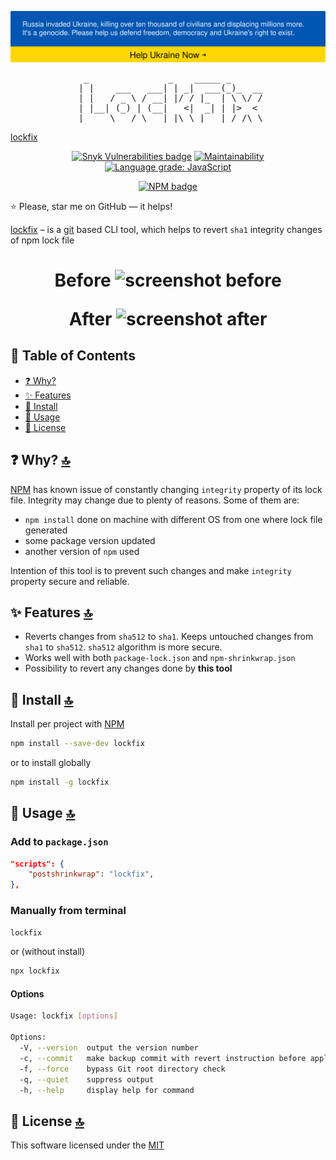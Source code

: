 [![#StandWithUkraine](https://raw.githubusercontent.com/vshymanskyy/StandWithUkraine/main/banner2-direct.svg)](https://github.com/vshymanskyy/StandWithUkraine#readme)

<div align="center"><pre>
  _               _    _____ _      
 | |    ___   ___| | _|  ___(_)_  __
 | |   / _ \ / __| |/ / |_  | \ \/ /
 | |__| (_) | (__|   <|  _| | |>  < 
 |_____\___/ \___|_|\_\_|   |_/_/\_\
</pre></div>

[lockfix](https://github.com/kopach/lockfix)

<div align="center">

[![Snyk Vulnerabilities badge](https://snyk.io/test/github/kopach/lockfix/badge.svg)](https://snyk.io/test/github/kopach/lockfix)
[![Maintainability](https://api.codeclimate.com/v1/badges/f7e2f85327eeb6b52439/maintainability)](https://codeclimate.com/github/kopach/lockfix/maintainability)
[![Language grade: JavaScript](https://img.shields.io/lgtm/grade/javascript/g/kopach/lockfix.svg?logo=lgtm&logoWidth=18)](https://lgtm.com/projects/g/kopach/lockfix/context:javascript)

[![NPM badge](https://nodei.co/npm/lockfix.png?compact=true)](https://www.npmjs.com/package/lockfix)

</div>

⭐️ Please, star me on GitHub — it helps!

[lockfix](https://github.com/kopach/lockfix) – is a [git](https://git-scm.com/) based CLI tool, which helps to revert `sha1` integrity changes of npm lock file

<h1 align="center">

Before
![screenshot before](./assets/before.png)

After
![screenshot after](./assets/after.png)

</h1>

## 🧬 Table of Contents

- [❓ Why?](#-why-)
- [✨ Features](#-features-)
- [💾 Install](#-install-)
- [🔨 Usage](#-usage-)
- [📄 License](#-license-)

## ❓ Why? [🔝](#-table-of-contents)

[NPM](https://npmjs.org/) has known issue of constantly changing `integrity` property of its lock file. Integrity may change due to plenty of reasons. Some of them are:

- `npm install` done on machine with different OS from one where lock file generated
- some package version updated
- another version of `npm` used

Intention of this tool is to prevent such changes and make `integrity` property secure and reliable.

## ✨ Features [🔝](#-table-of-contents)

- Reverts changes from `sha512` to `sha1`. Keeps untouched changes from `sha1` to `sha512`. `sha512` algorithm is more secure.
- Works well with both `package-lock.json` and `npm-shrinkwrap.json`
- Possibility to revert any changes done by **this tool**

## 💾 Install [🔝](#-table-of-contents)

Install per project with [NPM](https://npmjs.org/)

```bash
npm install --save-dev lockfix
```

or to install globally

```bash
npm install -g lockfix
```

## 🔨 Usage [🔝](#-table-of-contents)

### Add to `package.json`

```json
"scripts": {
    "postshrinkwrap": "lockfix",
},
```

### Manually from terminal

```bash
lockfix
```

or (without install)

```bash
npx lockfix
```

#### Options

```bash
Usage: lockfix [options]

Options:
  -V, --version  output the version number
  -c, --commit   make backup commit with revert instruction before applying changes
  -f, --force    bypass Git root directory check
  -q, --quiet    suppress output
  -h, --help     display help for command
```

## 📄 License [🔝](#-table-of-contents)

This software licensed under the [MIT](https://github.com/kopach/lockfix/blob/master/LICENSE)
